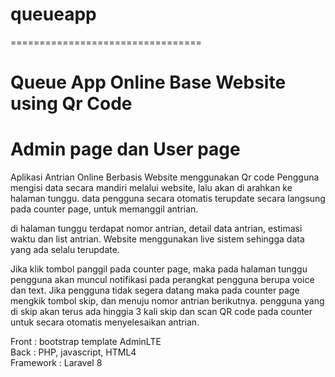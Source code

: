 # queueapp
=================================
# Queue App Online Base Website using Qr Code 
# Admin page dan User page

Aplikasi Antrian Online Berbasis Website menggunakan Qr code
Pengguna mengisi data secara mandiri melalui website, lalu akan di arahkan ke halaman tunggu.
data pengguna secara otomatis terupdate secara langsung pada counter page, untuk memanggil antrian.

di halaman tunggu terdapat nomor antrian, detail data antrian, estimasi waktu dan list antrian.
Website menggunakan live sistem sehingga data yang ada selalu terupdate.

Jika klik tombol panggil pada counter page, 
maka pada halaman tunggu pengguna akan muncul notifikasi pada perangkat pengguna berupa voice dan text.
Jika pengguna tidak segera datang maka pada counter page mengkik tombol skip, dan menuju nomor antrian berikutnya.
pengguna yang di skip akan terus ada hinggia 3 kali skip dan scan QR code pada counter untuk secara otomatis menyelesaikan antrian.

Front     : bootstrap template AdminLTE <br>
Back      : PHP, javascript, HTML4 <br>
Framework : Laravel 8
